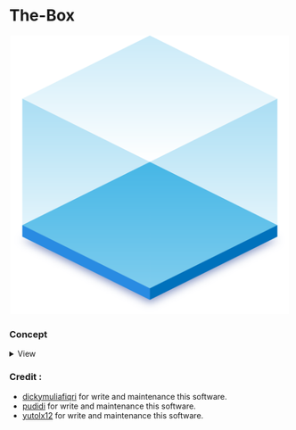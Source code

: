# The-Box

<p align="center">
    <img width="500" height="500" src=/assests/Logo.png>
</p>

### Concept
<details>
    <summary>View</summary>

#### Blueprint
![Blueprint](/assests/Blueprint.png)

#### Flowchart
![Flowchart](/assests/Flowchart.jpg)

</details>


### Credit :
- [dickymuliafiqri](https://github.com/Dicky-MF) for write and maintenance this software.
- [pudidi](https://github.com/pudidi) for write and maintenance this software.
- [yutolx12](https://github.com/yutolx12) for write and maintenance this software.